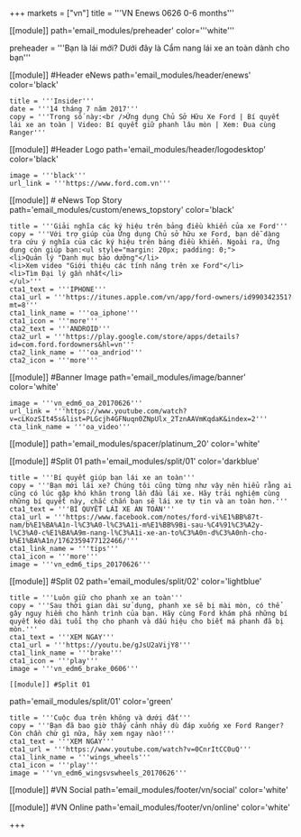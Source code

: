 +++
markets = ["vn"]
title = '''VN Enews 0626 0-6 months'''


[[module]]
path='email_modules/preheader'
color='''white'''

preheader = '''Bạn là lái mới? Dưới đây là Cẩm nang lái xe an toàn dành cho bạn'''

[[module]] #Header eNews
path='email_modules/header/enews'
color='black'

	title = '''Insider'''
	date = '''14 tháng 7 năm 2017'''
	copy = '''Trong số này:<br />Ứng dụng Chủ Sở Hữu Xe Ford | Bí quyết lái xe an toàn | Video: Bí quyết giữ phanh lâu mòn | Xem: Đua cùng Ranger'''

[[module]] #Header Logo
path='email_modules/header/logodesktop'
color='black'

	image = '''black'''
	url_link = '''https://www.ford.com.vn'''

[[module]] # eNews Top Story
path='email_modules/custom/enews_topstory'
color='black'

	title = '''Giải nghĩa các ký hiệu trên bảng điều khiển của xe Ford'''
	copy = '''Với trợ giúp của Ứng dụng Chủ sở hữu xe Ford, bạn dễ dàng tra cứu ý nghĩa của các ký hiệu trên bảng điều khiển. Ngoài ra, Ứng dụng còn giúp bạn:<ul style="margin: 20px; padding: 0;">
	<li>Quản lý "Danh mục bảo dưỡng"</li>
	<li>Xem video "Giới thiệu các tính năng trên xe Ford"</li>
	<li>Tìm Đại lý gần nhất</li>
	</ul>'''
	cta1_text = '''IPHONE'''
	cta1_url = '''https://itunes.apple.com/vn/app/ford-owners/id990342351?mt=8'''
	cta1_link_name = '''oa_iphone'''
	cta1_icon = '''more'''
    cta2_text = '''ANDROID'''
	cta2_url = '''https://play.google.com/store/apps/details?id=com.ford.fordowners&hl=vn'''
	cta2_link_name = '''oa_andriod'''
	cta2_icon = '''more'''

[[module]] #Banner Image
path='email_modules/image/banner'
color='white'

	image = '''vn_edm6_oa_20170626'''
	url_link = '''https://www.youtube.com/watch?v=cLKozSIt45s&list=PLGcjh4GFNuqn0ZNpUlx_2TznAAVmKqdaK&index=2'''
	cta_link_name = '''oa_video'''

[[module]]
path='email_modules/spacer/platinum_20'
color='white'

[[module]] #Split 01
path='email_modules/split/01'
color='darkblue'

	title = '''Bí quyết giúp bạn lái xe an toàn'''
	copy = '''Bạn mới lái xe? Chúng tôi cũng từng như vậy nên hiểu rằng ai cũng có lúc gặp khó khăn trong lần đầu lái xe. Hãy trải nghiệm cùng những bí quyết này, chắc chắn bạn sẽ lái xe tự tin và an toàn hơn.'''
	cta1_text = '''BÍ QUYẾT LÁI XE AN TOÀN'''
	cta1_url = '''https://www.facebook.com/notes/ford-vi%E1%BB%87t-nam/b%E1%BA%A1n-l%C3%A0-l%C3%A1i-m%E1%BB%9Bi-sau-%C4%91%C3%A2y-l%C3%A0-c%E1%BA%A9m-nang-l%C3%A1i-xe-an-to%C3%A0n-d%C3%A0nh-cho-b%E1%BA%A1n/1762359477122466/'''
	cta1_link_name = '''tips'''
	cta1_icon = '''more'''
	image = '''vn_edm6_tips_20170626'''

[[module]] #Split 02
path='email_modules/split/02'
color='lightblue'

	title = '''Luôn giữ cho phanh xe an toàn'''
	copy = '''Sau thời gian dài sử dụng, phanh xe sẽ bị mài mòn, có thể gây nguy hiểm cho hành trình của bạn. Hãy cùng Ford khám phá những bí quyết kéo dài tuổi thọ cho phanh và dấu hiệu cho biết má phanh đã bị mòn.'''
	cta1_text = '''XEM NGAY'''
	cta1_url = '''https://youtu.be/gJsU2aVijY8'''
	cta1_link_name = '''brake'''
	cta1_icon = '''play'''
	image = '''vn_edm6_brake_0606'''
    
    [[module]] #Split 01
path='email_modules/split/01'
color='green'

	title = '''Cuộc đua trên không và dưới đất'''
	copy = '''Bạn đã bao giờ thấy cảnh nhảy dù đáp xuống xe Ford Ranger? Còn chần chừ gì nữa, hãy xem ngay nào!'''
	cta1_text = '''XEM NGAY'''
	cta1_url = '''https://www.youtube.com/watch?v=0CnrItCC0uQ'''
	cta1_link_name = '''wings_wheels'''
	cta1_icon = '''play'''
	image = '''vn_edm6_wingsvswheels_20170626'''

[[module]] #VN Social
path='email_modules/footer/vn/social'
color='white'

[[module]] #VN Online
path='email_modules/footer/vn/online'
color='white'


+++